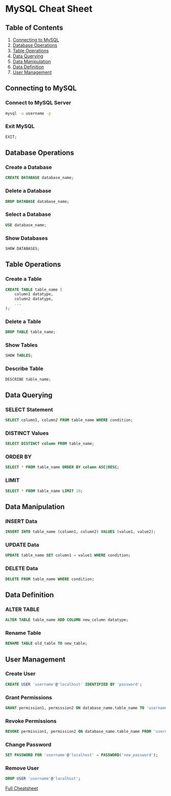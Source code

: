 # MySQL Cheat Sheet

## Table of Contents

1. [Connecting to MySQL](#connecting-to-mysql)
2. [Database Operations](#database-operations)
3. [Table Operations](#table-operations)
4. [Data Querying](#data-querying)
5. [Data Manipulation](#data-manipulation)
6. [Data Definition](#data-definition)
7. [User Management](#user-management)

## Connecting to MySQL

### Connect to MySQL Server
``` bash
mysql -u username -p
```

### Exit MySQL
``` sql
EXIT;
```

## Database Operations

### Create a Database
``` sql
CREATE DATABASE database_name;
```

### Delete a Database
```sql
DROP DATABASE database_name;
```

### Select a Database
``` sql
USE database_name;
```

### Show Databases
``` sql
SHOW DATABASES;
```

## Table Operations

### Create a Table
``` sql
CREATE TABLE table_name (
    column1 datatype,
    column2 datatype,
    ...
);
```

### Delete a Table
``` sql
DROP TABLE table_name;
```

### Show Tables
``` sql
SHOW TABLES;
```

### Describe Table
``` sql
DESCRIBE table_name;
```

## Data Querying

### SELECT Statement
``` sql
SELECT column1, column2 FROM table_name WHERE condition;
```

### DISTINCT Values
``` sql
SELECT DISTINCT column FROM table_name;
```

### ORDER BY
``` sql
SELECT * FROM table_name ORDER BY column ASC|DESC;
```

### LIMIT
``` sql
SELECT * FROM table_name LIMIT 10;
```

## Data Manipulation

### INSERT Data
``` sql
INSERT INTO table_name (column1, column2) VALUES (value1, value2);
```

### UPDATE Data
``` sql
UPDATE table_name SET column1 = value1 WHERE condition;
```

### DELETE Data
``` sql
DELETE FROM table_name WHERE condition;
```

## Data Definition

### ALTER TABLE
``` sql
ALTER TABLE table_name ADD COLUMN new_column datatype;
```

### Rename Table
``` sql
RENAME TABLE old_table TO new_table;
```

## User Management

### Create User
``` sql
CREATE USER 'username'@'localhost' IDENTIFIED BY 'password';
```

### Grant Permissions
``` sql
GRANT permission1, permission2 ON database_name.table_name TO 'username'@'localhost';
```

### Revoke Permissions
``` sql
REVOKE permission1, permission2 ON database_name.table_name FROM 'username'@'localhost';
```

### Change Password
``` sql
SET PASSWORD FOR 'username'@'localhost' = PASSWORD('new_password');
```

### Remove User
``` sql
DROP USER 'username'@'localhost';
```


[Full Cheatsheet](https://devhints.io/mysql)
